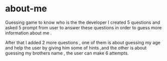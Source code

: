 # about-me

Guessing game to know who is the the developer 
I created 5 questions and asked 5 prompt from user to answer these questions in order to guess more information about me .

After that I added 2 more questions , one of them is about guessing my age and help the user by giving him some of hints ,and the other is about guessing my brothers name , the user can make 6 attempts.

